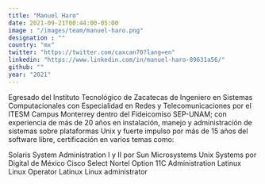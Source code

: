 ```yaml
---
title: "Manuel Haro"
date: 2021-09-21T00:44:00-05:00
image : "/images/team/manuel-haro.png"
designation : ""
country: "mx"
twitter: "https://twitter.com/caxcan70?lang=en"
linkedin: "https://www.linkedin.com/in/manuel-haro-89631a56/"
github: ""
year: "2021"
---
```


Egresado del Instituto Tecnológico de Zacatecas de Ingeniero en Sistemas Computacionales con Especialidad en Redes y Telecomunicaciones por el ITESM Campus Monterrey dentro del Fideicomiso SEP-UNAM; con experiencia de más de 20 años en instalación, manejo y administración de sistemas sobre plataformas Unix y fuerte impulso por más de 15 años del software libre, certificación en varios temas como:

Solaris System Administration I y II por Sun Microsystems
Unix Systems por Digital de México
Cisco Select
Nortel Option 11C Administration
Latinux Linux Operator
Latinux Linux administrator 